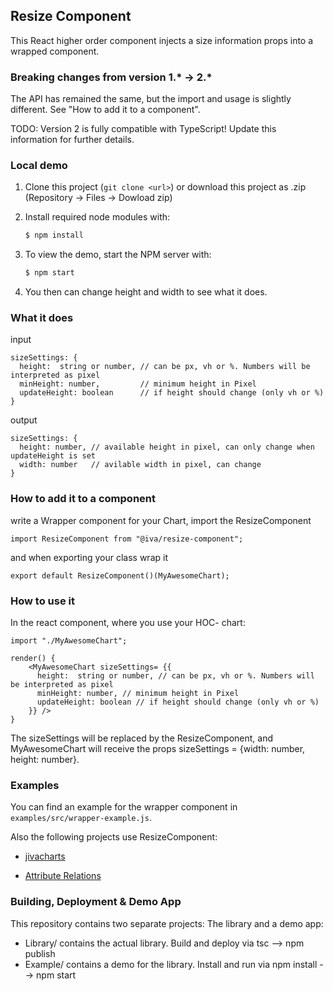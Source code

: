 ## Resize Component

This React higher order component injects a size information props into a wrapped component.

### Breaking changes from version 1.* -> 2.* 
The API has remained the same, but the import and usage is slightly different. See "How to add it to a component".

TODO: Version 2 is fully compatible with TypeScript! Update this information for further details. 

### Local demo

1. Clone this project (```git clone <url>```) or download this project as .zip (Repository -> Files -> Dowload zip)
2. Install required node modules with:

    ```bash
    $ npm install
    ```

3. To view the demo, start the NPM server with:

    ```bash
    $ npm start
    ```

4. You then can change height and width to see what it does.

### What it does

input

    sizeSettings: {
      height:  string or number, // can be px, vh or %. Numbers will be interpreted as pixel
      minHeight: number,         // minimum height in Pixel
      updateHeight: boolean      // if height should change (only vh or %)
    }

output

    sizeSettings: {
      height: number, // available height in pixel, can only change when updateHeight is set
      width: number   // avilable width in pixel, can change
    }

### How to add it to a component

write a Wrapper component for your Chart, import the ResizeComponent

    import ResizeComponent from "@iva/resize-component";


and when exporting your class wrap it

    export default ResizeComponent()(MyAwesomeChart);


### How to use it

In the react component, where you use your HOC- chart:

    import "./MyAwesomeChart";

    render() {
        <MyAwesomeChart sizeSettings= {{
          height:  string or number, // can be px, vh or %. Numbers will be interpreted as pixel
          minHeight: number, // minimum height in Pixel
          updateHeight: boolean // if height should change (only vh or %)
        }} />
    }

The sizeSettings will be replaced by the ResizeComponent, and MyAwesomeChart will receive the props sizeSettings = {width: number, height: number}.

### Examples

You can find an example for the wrapper component in ```examples/src/wrapper-example.js```.

Also the following projects use ResizeComponent:

* [jivacharts][1]
* [Attribute Relations][2]

  [1]: https://gitbucket.igd.fraunhofer.de/jburmeis/JivaChartsJS
  [2]: https://gitbucket.igd.fraunhofer.de/jburmeis/AttributeRelations


### Building, Deployment & Demo App
This repository contains two separate projects: The library and a demo app:
* Library/ contains the actual library. Build and deploy via tsc --> npm publish
* Example/ contains a demo for the library. Install and run via npm install --> npm start


